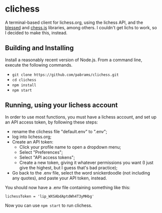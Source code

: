 
# clichess

A terminal-based client for lichess.org, using the lichess API, and the [blessed](https://www.npmjs.com/package/blessed) and [chess.js](https://github.com/jhlywa/chess.js/) libraries, among others.
I couldn't get lichs to work, so I decided to make this, instead.

## Building and Installing

Install a reasonably recent version of Node.js.
From a command line, execute the following commands.

- `git clone https://github.com/pabrams/clichess.git`
- `cd clichess`
- `npm install`
- `npm start`

## Running, using your lichess account

In order to use most functions, you must have a lichess account, and set up an API access token, by following these steps:

- rename the clichess file "default.env" to ".env";
- log into lichess.org;
- Create an API token:
  - Click your profile name to open a dropdown menu;
  - Select "Preferences";
  - Select "API access tokens";
  - Create a new token, giving it whatever permissions you want (I just give the highest, but I guess that's bad practice);
- Go back to the .env file, select the word snickerdoodle (not including any quotes), and paste your API token, instead.

You should now have a .env file containing something like this:

`lichessToken = 'lip_WXSAbdAptdWh4T3yMHbg'`

Now you can use `npm start` to run clichess.
